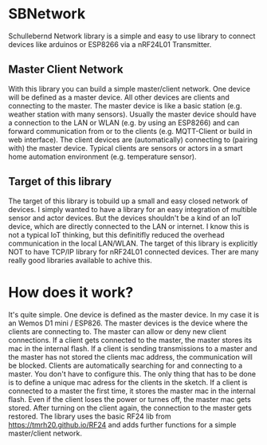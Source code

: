 # SBNetwork
Schullebernd Network library is a simple and easy to use library to connect devices like arduinos or ESP8266 via a nRF24L01 Transmitter.

## Master Client Network
With this library you can build a simple master/client network.
One device will be defined as a master device. All other devices are clients and connecting to the master. The master device is like a basic station (e.g. weather station with many sensors).
Usually the master device should have a connection to the LAN or WLAN (e.g. by using an ESP8266) and can forward communication from or to the clients (e.g. MQTT-Client or build in web interface). The client devices are (automatically) connecting to (pairing with) the master device. Typical clients are sensors or actors in a smart home automation environment  (e.g. temperature sensor).

## Target of this library
The target of this library is tobuild up a small and easy closed network of devices. I simply wanted to have a library for an easy integration of multible sensor and actor devices. But the devices shouldn't be a kind of an IoT device, which are directly connected to the LAN or internet. I know this is not a typical IoT thinking, but this definitifly reduced the overhead communication in the local LAN/WLAN. The target of this library is explicitly NOT to have TCP/IP library for nRF24L01 connected devices. Ther are many really good libraries available to achive this.

# How does it work?
It's quite simple. One device is defined as the master device. In my case it is an Wemos D1 mini / ESP826. The master devices is the device where the clients are connecting to. The master can allow or deny new client connections. If a client gets connected to the master, the master stores its mac in the internal flash. If a client is sending transmissions to a master and the master has not stored the clients mac address, the communication will be blocked. Clients are automatically searching for and connecting to a master. You don't have to configure this. The only thing that has to be done is to define a unique mac adress for the clients in the sketch. If a client is connected to a master the first time, it stores the master mac in the internal flash. Even if the client loses the power or turnes off, the master mac gets stored. After turning on the client again, the connection to the master gets restored.
The library uses the basic RF24 lib from https://tmrh20.github.io/RF24 and adds further functions for a simple master/client network.


